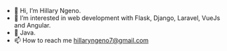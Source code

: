 - 👋 Hi, I’m Hillary Ngeno.
- 👀 I’m interested in web development with Flask, Django, Laravel, VueJs and Angular.
- 🌱 Java.
- 📫 How to reach me hillaryngeno7@gmail.com

<!---
ngeno7/ngeno7 is a ✨ special ✨ repository because its `README.md` (this file) appears on your GitHub profile.
You can click the Preview link to take a look at your changes.
--->
